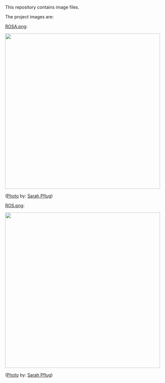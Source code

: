 This repository contains image files.

The project images are:

[ROSA.png](https://github.com/rainsworth/ROSA/blob/master/img/ROSA.png):

<img src="https://github.com/rainsworth/ROSA/blob/master/img/ROSA.png?raw=true" width="500">

([Photo](https://burst.shopify.com/photos/man-woman-watch-eclipse) by: [Sarah Pflug](https://burst.shopify.com/@sarahpflugphoto))


[ROS.png](https://github.com/rainsworth/ROSA/blob/master/img/ROS.png):

<img src="https://github.com/rainsworth/ROSA/blob/master/img/ROS.png?raw=true" width="500">

([Photo](https://burst.shopify.com/photos/man-woman-watch-eclipse) by: [Sarah Pflug](https://burst.shopify.com/@sarahpflugphoto))

